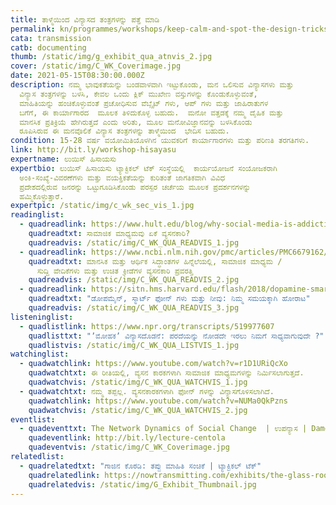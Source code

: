 ```yaml
---
title: ತಾಳ್ಮೆಯಿಂದ ವಿನ್ಯಾಸದ ತಂತ್ರಗಳನ್ನು ಪತ್ತೆ ಮಾಡಿ
permalink: kn/programmes/workshops/keep-calm-and-spot-the-design-tricks/
cata: transmission
catb: documenting
thumb: /static/img/g_exhibit_qua_atnvis_2.jpg
cover: /static/img/C_WK_Coverimage.jpg
date: 2021-05-15T08:30:00.000Z
description: ನಮ್ಮ ಭಾವುಕತೆಯನ್ನು ಬಂಡವಾಳವಾಗಿ ಇಟ್ಟುಕೊಂಡು, ಮನ ಒಲಿಸುವ ವಿನ್ಯಾಸಗಳು ಮತ್ತು
  ವಿನ್ಯಾಸ ತಂತ್ರಗಳನ್ನು ಬಳಸಿ, ಕೇವಲ ಒಂದು ಕ್ಲಿಕ್‌ ಮುಖೇಣ ವಸ್ತುಗಳನ್ನು ಕೊಂಡುಕೊಳ್ಳುವಂತೆ,
  ಮಾಹಿತಿಯನ್ನು ಹಂಚಿಕೊಳ್ಳುವಂತೆ ಪ್ರಚೋಧಿಸುವ ವೆಬ್ಸೈಟ್‌ ಗಳು, ಆಪ್‌ ಗಳು ಮತ್ತು ಜಾಹಿರಾತುಗಳ
  ಬಗೆಗೆ, ಈ ಕಾರ್ಯಾಗಾರದ  ಮೂಲಕ ತಿಳಿದುಕೊಳ್ಳ ಬಹುದು.  ಮನೋ ವತ್ತಡಕ್ಕೆ ನಮ್ಮ ದೈಹಿಕ ಮತ್ತು
  ಮಾನಸಿಕ ಪ್ರತಿಕ್ರಿಯೆ ಹೇಗಿರುತ್ತದೆ ಎಂದು ಅರಿತು, ಮೂಲ ಮನೋವಿಜ್ಞಾನವನ್ನು ಬಳಸಿಕೊಂಡು 
  ರೂಪಿಸಿರುವ ಈ ಮನವೊಲಿಕೆ ವಿನ್ಯಾಸ ತಂತ್ರಗಳನ್ನು ತಾಳ್ಮೆಯಿಂದ  ಭೇದಿಸ ಬಹುದು.
condition: 15-28 ವರ್ಷ ವಯೋಮಿತಿಯೊಳಗಿನ ಯುವಕರಿಗೆ ಕಾರ್ಯಾಗಾರಗಳು ಮತ್ತು ಪರಿಣತಿ ತರಗತಿಗಳು.
link: http://bit.ly/workshop-hisayasu
expertname: ಲುಯಿಸ್ ಹಿಸಾಯಸು
expertbio: ಲುಯಿಸ್ ಹಿಸಾಯಸು ಟ್ಯಾಕ್ಟಿಕಲ್‌ ಟೆಕ್‌ ಸಂಸ್ಥೆಯಲ್ಲಿ  ಕಾರ್ಯಯೋಜನೆ ಸಂಯೋಜಕರಾಗಿ
  ಅಂಕಿ-ಸಂಖ್ಯೆ-ವಿವರಣೆಗಳು ಮತ್ತು ವಯಕ್ತಿಕತೆಯನ್ನು ಕುರಿತಂತೆ ಜಾಗತಿಕವಾಗಿ ವಿವಿಧ
  ಪ್ರದೇಶದಲ್ಲಿರುವ ಜನರನ್ನು ಒಟ್ಟುಗೂಡಿಸಿಕೊಂಡು ಪರಸ್ಪರ ಚರ್ಚೆಯ ಮೂಲಕ ಪ್ರದರ್ಶನಗಳನ್ನು
  ಹಮ್ಮಿಕೊಳ್ಳುತ್ತಾರೆ.
expertpic: /static/img/c_wk_sec_vis_1.jpg
readinglist:
  - quadreadlink: https://www.hult.edu/blog/why-social-media-is-addictive/
    quadreadtxt: ಸಾಮಾಜಿಕ ಮಾಧ್ಯಮವು ಏಕೆ ವ್ಯಸನಕಾರಿ?
    quadreadvis: /static/img/C_WK_QUA_READVIS_1.jpg
  - quadreadlink: https://www.ncbi.nlm.nih.gov/pmc/articles/PMC6679162/
    quadreadtxt: ಮಾನಸಿಕ ಮತ್ತು ಆರ್ಥಿಕ ಸಿದ್ಧಾಂತಗಳ ಹಿನ್ನೆಲೆಯಲ್ಲಿ, ಸಾಮಾಜಿಕ ಮಾಧ್ಯಮ /
      ಸುದ್ದಿ ವೇದಿಕೆಗಳು ಮತ್ತು ಉಚಿತ ಕ್ರೀಡೆಗಳ ವ್ಯಸನಕಾರಿ ಪ್ರವರತ್ತಿ
    quadreadvis: /static/img/C_WK_QUA_READVIS_2.jpg
  - quadreadlink: https://sitn.hms.harvard.edu/flash/2018/dopamine-smartphones-battle-time/
    quadreadtxt: "ಡೋಪಮೈನ್‌, ಸ್ಮಾರ್ಟ್‌ ಫೋನ್‌ ಗಳು ಮತ್ತು ನೀವು: ನಿಮ್ಮ ಸಮಯಕ್ಕಾಗಿ ಹೋರಾಟ"
    quadreadvis: /static/img/C_WK_QUA_READVIS_3.jpg
listeninglist:
  - quadlistlink: https://www.npr.org/transcripts/519977607
    quadlisttxt: "ʼಮೋಹಕʼ ವಿನ್ಯಾಸದೊಡನೆ: ಪರದೆಯನ್ನು ನೋಡದೇ ಇರಲು ನಿಮಗೆ ಸಾಧ್ಯವಾಗುವುದೇ ?"
    quadlistvis: /static/img/C_WK_QUA_LISTVIS_1.jpg
watchinglist:
  - quadwatchlink: https://www.youtube.com/watch?v=r1D1URiQcXo
    quadwatchtxt: ಈ ರೀತಿಯಲ್ಲಿ, ವ್ಯಸನ ಕಾರಕಗಳಾಗಿ ಸಾಮಾಜಿಕ ಮಾಧ್ಯಮಗಳನ್ನು ನಿರ್ಮಿಸಲಾಗುತ್ತದೆ.
    quadwatchvis: /static/img/C_WK_QUA_WATCHVIS_1.jpg
  - quadwatchtxt: ನಮ್ಮ ತಪ್ಪಲ್ಲ. ವ್ಯಸನಕಾರಕಗಳಾಗಿ ಫೋನ್ ಗಳನ್ನು ವಿನ್ಯಾಸಗೊಳಿಸಲಾಗಿದೆ.
    quadwatchlink: https://www.youtube.com/watch?v=NUMa0QkPzns
    quadwatchvis: /static/img/C_WK_QUA_WATCHVIS_2.jpg
eventlist:
  - quadeventtxt: The Network Dynamics of Social Change  | ಉಪನ್ಯಾಸ | Damon Centola
    quadeventlink: http://bit.ly/lecture-centola
    quadeventvis: /static/img/C_WK_Coverimage.jpg
relatedlist:
  - quadrelatedtxt: "ಗಾಜಿನ ಕೊಠಡಿ: ತಪ್ಪು ಮಾಹಿತಿ ಸಂಚಿಕೆ | ಟ್ಯಾಕ್ಟಿಕಲ್‌ ಟೆಕ್"
    quadrelatedlink: https://nowtransmitting.com/exhibits/the-glass-room/
    quadrelatedvis: /static/img/G_Exhibit_Thumbnail.jpg
---
```

